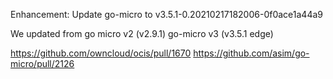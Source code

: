 Enhancement: Update go-micro to v3.5.1-0.20210217182006-0f0ace1a44a9

We updated from go micro v2 (v2.9.1) go-micro v3 (v3.5.1 edge)

https://github.com/owncloud/ocis/pull/1670
https://github.com/asim/go-micro/pull/2126